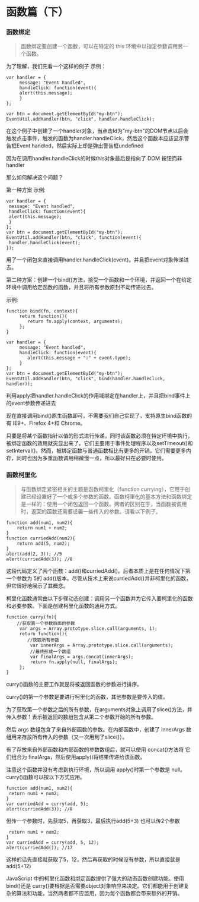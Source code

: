 # 函数篇（下）

### 函数绑定
> 函数绑定要创建一个函数，可以在特定的 this 环境中以指定参数调用另一个函数。

为了理解，我们先看一个这样的例子
示例：
```
var handler = {
     message: "Event handled",
     handleClick: function(event){
     alert(this.message);
     }
};

var btn = document.getElementById("my-btn");
EventUtil.addHandler(btn, "click", handler.handleClick); 

```
在这个例子中创建了一个handler对象，当点击Id为"my-btn"的DOM节点以后会触发点击事件，触发的函数为handler.handleClick，然后这个函数本应该显示警告框Event handled，然后实际上却是弹出警告框undefined

因为在调用handler.handleClick的时候this对象最后是指向了 DOM 按钮而非 handler

那么如何解决这个问题？

第一种方案
示例:
```
var handler = {
 message: "Event handled",
 handleClick: function(event){
 alert(this.message);
 }
};
var btn = document.getElementById("my-btn");
EventUtil.addHandler(btn, "click", function(event){
 handler.handleClick(event);
}); 

```
用了一个闭包来直接调用handler.handleClick(event)。并且把event对象传递进去。

第二种方案：创建一个bind()方法，接受一个函数和一个环境，并返回一个在给定环境中调用给定函数的函数，并且将所有参数原封不动传递过去。

示例:
```
function bind(fn, context){
     return function(){
        return fn.apply(context, arguments);
     };
} 

var handler = {
     message: "Event handled",
     handleClick: function(event){
        alert(this.message + ":" + event.type); 
     }
};
var btn = document.getElementById("my-btn");
EventUtil.addHandler(btn, "click", bind(handler.handleClick, handler)); 
```
利用apply把handler.handleClick的作用域绑定在handler上，并且把bind事件上的event参数传递进去

现在直接调用bind()原生函数即可，不需要我们自己实现了，支持原生bind函数的有 IE9+、Firefox 4+和 Chrome。

只要是将某个函数指针以值的形式进行传递，同时该函数必须在特定环境中执行，被绑定函数的效用就突显出来了。它们主要用于事件处理程序以及setTimeout()和setInterval()。然而，被绑定函数与普通函数相比有更多的开销，它们需要更多内存，同时也因为多重函数调用稍微慢一点，所以最好只在必要时使用。

### 函数柯里化

> 与函数绑定紧密相关的主题是函数柯里化（function currying），它用于创建已经设置好了一个或多个参数的函数。函数柯里化的基本方法和函数绑定是一样的：使用一个闭包返回一个函数。两者的区别在于，当函数被调用时，返回的函数还需要设置一些传入的参数。请看以下例子。

```
function add(num1, num2){
    return num1 + num2;
}
function curriedAdd(num2){
    return add(5, num2);
}
alert(add(2, 3)); //5
alert(curriedAdd(3)); //8 

```

这段代码定义了两个函数：add()和curriedAdd()。后者本质上是在任何情况下第一个参数为 5的 add()版本。尽管从技术上来说curriedAdd()并非柯里化的函数，但它很好地展示了其概念。

柯里化函数通常由以下步骤动态创建：调用另一个函数并为它传入要柯里化的函数和必要参数。下面是创建柯里化函数的通用方式。

```
function curry(fn){
    //获取第一个参数后面的参数
     var args = Array.prototype.slice.call(arguments, 1);
     return function(){
        //获取所有参数
         var innerArgs = Array.prototype.slice.call(arguments);
         //最终形成一个数组
         var finalArgs = args.concat(innerArgs);
         return fn.apply(null, finalArgs);
     };
} 

```
curry()函数的主要工作就是将被返回函数的参数进行排序。

curry()的第一个参数是要进行柯里化的函数，其他参数是要传入的值。

为了获取第一个参数之后的所有参数，在arguments对象上调用了slice()方法，并传入参数 1 表示被返回的数组包含从第二个参数开始的所有参数。

然后 args 数组包含了来自外部函数的参数。在内部函数中，创建了 innerArgs 数组用来存放所有传入的参数（又一次用到了slice()）。

有了存放来自外部函数和内部函数的参数数组后，就可以使用 concat()方法将
它们组合为 finalArgs，然后使用apply()将结果传递给该函数。

注意这个函数并没有考虑到执行环境，所以调用 apply()时第一个参数是 null。curry()函数可以按以下方式应用。

```
function add(num1, num2){
 return num1 + num2;
}
var curriedAdd = curry(add, 5);
alert(curriedAdd(3)); //8 

```
但传一个参数时，先获取5，再获取3，最后执行add(5+3)
也可以传2个参数

```
 return num1 + num2;
}
var curriedAdd = curry(add, 5, 12);
alert(curriedAdd()); //17 

```
这样的话先直接就获取了5，12，然后再获取的时候没有参数，所以直接就是add(5+12)

JavaScript 中的柯里化函数和绑定函数提供了强大的动态函数创建功能。使用bind()还是 curry()要根据是否需要object对象响应来决定。它们都能用于创建复杂的算法和功能，当然两者都不应滥用，因为每个函数都会带来额外的开销。



